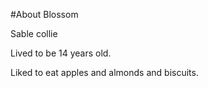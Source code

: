 #About Blossom

Sable collie

Lived to be 14 years old.

Liked to eat apples and almonds and biscuits.



